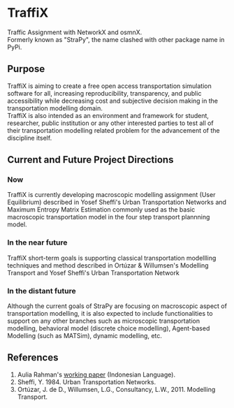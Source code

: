 # TraffiX
Traffic Assignment with NetworkX and osmnX. <br>
Formerly known as "StraPy", the name clashed with other package name in PyPi.

## Purpose
TraffiX is aiming to create a free open access transportation simulation software for all, increasing reproducibility, transparency, and public accessibility while decreasing cost and subjective decision making in the transportation modelling domain.<br>
TraffiX is also intended as an environment and framework for student, researcher, public institution or any other interested parties to test all of their transportation modelling related problem for the advancement of the discipline itself.

## Current and Future Project Directions
### Now
TraffiX is currently developing macroscopic modelling assignment (User Equilibrium) described in Yosef Sheffi's Urban Transportation Networks and Maximum Entropy Matrix Estimation commonly used as the basic macroscopic transportation model in the four step transport plannning model. <br>
### In the near future
TraffiX short-term goals is supporting classical transportation modellling techniques and method described in Ortúzar & Willumsen's Modelling Transport and Yosef Sheffi's Urban Transportation Network <br>
### In the distant future
Although the current goals of StraPy are focusing on macroscopic aspect of transportation modelling, it is also expected to include functionalities to support on any other branches such as microscopic transportation modelling, behavioral model (discrete choice modelling), Agent-based Modelling (such as MATSim), dynamic modelling, etc.

## References
1. Aulia Rahman's [working paper](https://drive.google.com/file/d/1EsmRboHHBDYEzDBGGMN8GfWzcz8Zja3M/view?usp=sharing "Working Paper") (Indonesian Language).
2. Sheffi, Y. 1984. Urban Transportation Networks.
3. Ortúzar, J. de D., Willumsen, L.G., Consultancy, L.W., 2011. Modelling Transport.
